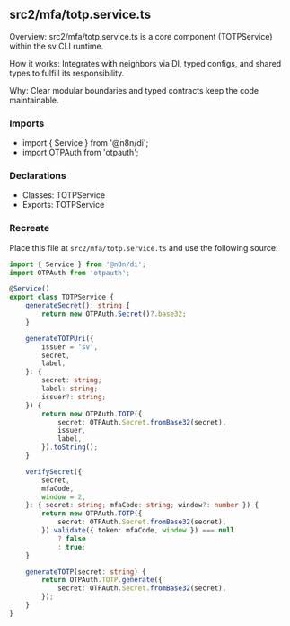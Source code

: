 ## src2/mfa/totp.service.ts

Overview: src2/mfa/totp.service.ts is a core component (TOTPService) within the sv CLI runtime.

How it works: Integrates with neighbors via DI, typed configs, and shared types to fulfill its responsibility.

Why: Clear modular boundaries and typed contracts keep the code maintainable.

### Imports

- import { Service } from '@n8n/di';
- import OTPAuth from 'otpauth';

### Declarations

- Classes: TOTPService
- Exports: TOTPService

### Recreate

Place this file at `src2/mfa/totp.service.ts` and use the following source:

```ts
import { Service } from '@n8n/di';
import OTPAuth from 'otpauth';

@Service()
export class TOTPService {
	generateSecret(): string {
		return new OTPAuth.Secret()?.base32;
	}

	generateTOTPUri({
		issuer = 'sv',
		secret,
		label,
	}: {
		secret: string;
		label: string;
		issuer?: string;
	}) {
		return new OTPAuth.TOTP({
			secret: OTPAuth.Secret.fromBase32(secret),
			issuer,
			label,
		}).toString();
	}

	verifySecret({
		secret,
		mfaCode,
		window = 2,
	}: { secret: string; mfaCode: string; window?: number }) {
		return new OTPAuth.TOTP({
			secret: OTPAuth.Secret.fromBase32(secret),
		}).validate({ token: mfaCode, window }) === null
			? false
			: true;
	}

	generateTOTP(secret: string) {
		return OTPAuth.TOTP.generate({
			secret: OTPAuth.Secret.fromBase32(secret),
		});
	}
}

```
